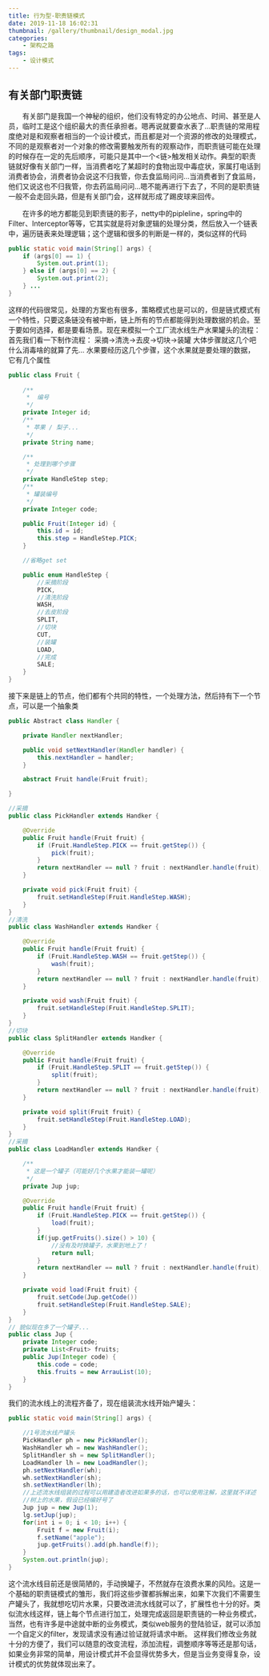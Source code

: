 ```yaml
---
title: 行为型-职责链模式
date: 2019-11-18 16:02:31
thumbnail: /gallery/thumbnail/design_modal.jpg
categories:
    - 架构之路
tags:
    - 设计模式
---
```


## 有关部门职责链

&emsp;&emsp;有关部门是我国一个神秘的组织，他们没有特定的办公地点、时间、甚至是人员，临时工是这个组织最大的责任承担者。嗯再说就要查水表了...职责链的常用程度绝对是和观察者相当的一个设计模式，而且都是对一个资源的修改的处理模式，不同的是观察者对一个对象的修改需要触发所有的观察动作，而职责链可能在处理的时候存在一定的先后顺序，可能只是其中一个<链>触发相关动作。典型的职责链就好像有关部门一样，当消费者吃了某超时的食物出现中毒症状，家属打电话到消费者协会，消费者协会说这不归我管，你去食监局问问...当消费者到了食监局，他们又说这也不归我管，你去药监局问问...嗯不能再进行下去了，不同的是职责链一般不会走回头路，但是有关部门会，这样就形成了踢皮球来回传。

<!-- more -->
&emsp;&emsp;在许多的地方都能见到职责链的影子，netty中的pipleline，spring中的Filter、Interceptor等等，它其实就是将对象逻辑的处理分类，然后放入一个链表中，遍历链表来处理逻辑；这个逻辑和很多的判断是一样的，类似这样的代码
``` java
public static void main(String[] args) {
    if (args[0] == 1) {
        System.out.print(1);
    } else if (args[0] == 2) {
        System.out.print(2);
    } ...
}
```
这样的代码很常见，处理的方案也有很多，策略模式也是可以的，但是链式模式有一个特性，只要这条链没有被中断，链上所有的节点都能得到处理数据的机会。至于要如何选择，都是要看场景。现在来模拟一个工厂流水线生产水果罐头的流程：
首先我们看一下制作流程： 采摘->清洗->去皮->切块->装罐 大体步骤就这几个吧什么消毒啥的就算了先...
水果要经历这几个步骤，这个水果就是要处理的数据，它有几个属性
``` java
public class Fruit {
    
    /**
     *  编号
     */
    private Integer id;
    /**
     * 苹果 / 梨子...
     */
    private String name;

    /**
     * 处理到哪个步骤
     */
    private HandleStep step;
    /** 
     * 罐装编号
     */
    private Integer code;

    public Fruit(Integer id) {
        this.id = id;
        this.step = HandleStep.PICK;
    }

    //省略get set

    public enum HandleStep {
        //采摘阶段
        PICK,
        //清洗阶段
        WASH,
        //去皮阶段
        SPLIT,
        //切块
        CUT,
        //装罐
        LOAD,
        //完成
        SALE;
    }
}
```
接下来是链上的节点，他们都有个共同的特性，一个处理方法，然后持有下一个节点，可以是一个抽象类
``` java
public Abstract class Handler {

    private Handler nextHandler;

    public void setNextHandler(Handler handler) {
        this.nextHandler = handler;
    }

    abstract Fruit handle(Fruit fruit);

}

//采摘
public class PickHandler extends Handker {

    @Override
    public Fruit handle(Fruit fruit) {
        if (Fruit.HandleStep.PICK == fruit.getStep()) {
            pick(fruit);
        }
        return nextHandler == null ? fruit : nextHandler.handle(fruit);
    }

    private void pick(Fruit fruit) {
        fruit.setHandleStep(Fruit.HandleStep.WASH);
    }
}
//清洗
public class WashHandler extends Handker {

    @Override
    public Fruit handle(Fruit fruit) {
        if (Fruit.HandleStep.WASH == fruit.getStep()) {
            wash(fruit);
        }
        return nextHandler == null ? fruit : nextHandler.handle(fruit);
    }

    private void wash(Fruit fruit) {
        fruit.setHandleStep(Fruit.HandleStep.SPLIT);
    }
}
//切块
public class SplitHandler extends Handker {

    @Override
    public Fruit handle(Fruit fruit) {
        if (Fruit.HandleStep.SPLIT == fruit.getStep()) {
            split(fruit);
        }
        return nextHandler == null ? fruit : nextHandler.handle(fruit);
    }

    private void split(Fruit fruit) {
        fruit.setHandleStep(Fruit.HandleStep.LOAD);
    }
}
//采摘
public class LoadHandler extends Handker {

    /**
     * 这是一个罐子（可能好几个水果才能装一罐呢）
     */
    private Jup jup;

    @Override
    public Fruit handle(Fruit fruit) {
        if (Fruit.HandleStep.PICK == fruit.getStep()) {
            load(fruit);
        }
        if(jup.getFruits().size() > 10) {
            //没有及时换罐子，水果到地上了！
            return null;
        }
        return nextHandler == null ? fruit : nextHandler.handle(fruit);
    }

    private void load(Fruit fruit) {
        fruit.setCode(Jup.getCode())
        fruit.setHandleStep(Fruit.HandleStep.SALE);
    }
}
// 貌似现在多了一个罐子...
public class Jup {
    private Integer code;
    private List<Fruit> fruits;
    public Jup(Integer code) {
        this.code = code;
        this.fruits = new ArrauList(10);
    }
}
```
我们的流水线上的流程齐备了，现在组装流水线开始产罐头：
``` java
public static void main(String[] args) {

    //1号流水线产罐头
    PickHandler ph = new PickHandler();
    WashHandler wh = new WashHandler();
    SplitHandler sh = new SplitHandler();
    LoadHandler lh = new LoadHandler();
    ph.setNextHandler(wh);
    wh.setNextHandler(sh);
    sh.setNextHandler(lh);
    //上述流水线组装的过程可以用建造者改进如果多的话，也可以使用注解，这里就不详述
    //树上的水果，假设已经编好号了
    Jup jup = new Jup(1);
    lg.setJup(jup);
    for(int i = 0; i < 10; i++) {
        Fruit f = new Fruit(i);
        f.setName("apple");
        jup.getFruits().add(ph.handle(f));
    }
    System.out.println(jup);
}
```
这个流水线目前还是很简陋的，手动换罐子，不然就存在浪费水果的风险。这是一个基础的职责链模式的雏形，我们将这些步骤都拆解出来，如果下次我们不需要生产罐头了，我就想吃切片水果，只要改进流水线就可以了，扩展性也十分的好。类似流水线这样，链上每个节点进行加工，处理完成返回是职责链的一种业务模式，当然，也有许多是中途就中断的业务模式，类似web服务的登陆验证，就可以添加一个自定义的filter，发现请求没有通过验证就将请求中断。
这样我们修改业务就十分的方便了，我们可以随意的改变流程，添加流程，调整顺序等等还是那句话，如果业务非常的简单，用设计模式并不会显得优势多大，但是当业务变得复杂，设计模式的优势就体现出来了。